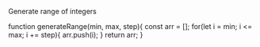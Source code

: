 Generate range of integers

function generateRange(min, max, step){
  const arr = [];
    for(let i = min; i <= max; i += step){
      arr.push(i);
    }
    return arr;
}